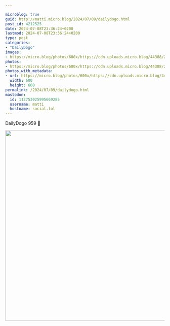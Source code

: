 ```yaml
---

microblog: true
guid: http://matti.micro.blog/2024/07/09/dailydogo.html
post_id: 4212525
date: 2024-07-08T23:36:24+0200
lastmod: 2024-07-08T23:36:24+0200
type: post
categories:
- "DailyDogo"
images:
- https://micro.blog/photos/600x/https://cdn.uploads.micro.blog/44388/2024/6904a62253074cba9fe6231d82d8f8aa.jpg
photos:
- https://micro.blog/photos/600x/https://cdn.uploads.micro.blog/44388/2024/6904a62253074cba9fe6231d82d8f8aa.jpg
photos_with_metadata:
- url: https://micro.blog/photos/600x/https://cdn.uploads.micro.blog/44388/2024/6904a62253074cba9fe6231d82d8f8aa.jpg
  width: 600
  height: 600
permalink: /2024/07/09/dailydogo.html
mastodon:
  id: 112753025995669285
  username: matti
  hostname: social.lol
---
```

DailyDogo 959 🐶

<img src="https://micro.blog/photos/600x/https://blog.martin-haehnel.de/uploads/2024/6904a62253074cba9fe6231d82d8f8aa.jpg" width="600" alt="" />
